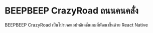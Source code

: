 # BEEPBEEP CrazyRoad ถนนคนคลั่ง
BEEPBEEP CrazyRoad เป็นโปรเจคแอปพลิเคชั่นเกมที่พัฒนาขึ้นด้วย React Native 

